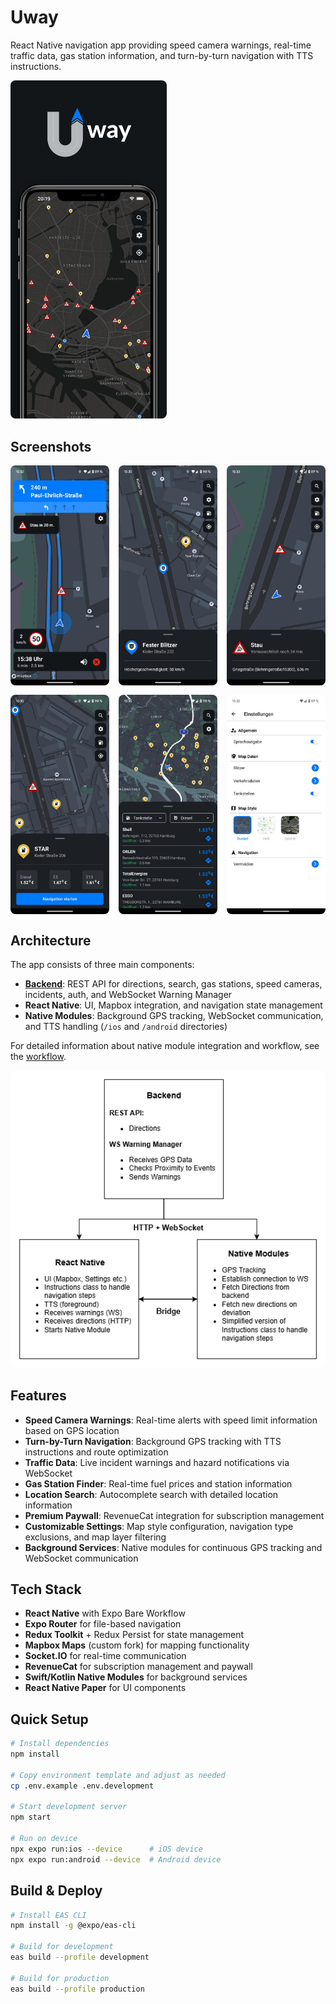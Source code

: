 # Uway

React Native navigation app providing speed camera warnings, real-time traffic data, gas station information, and turn-by-turn navigation with TTS instructions.

<img src="docs/images/uway-presentation.png" alt="Uway App Overview" style="width: 250px; border-radius: 8px;" />

## Screenshots

<div style="display: grid; grid-template-columns: repeat(3, 1fr); gap: 15px; max-width: 650px;">
  <img src="docs/images/navigation.jpeg" alt="Navigation" style="border-radius: 8px; width: 250px;" />
  <img src="docs/images/speed-camera.jpeg" alt="Speed Camera Warning" style="border-radius: 8px; width: 250px;" />
  <img src="docs/images/incident.jpeg" alt="Traffic Incident" style="border-radius: 8px; width: 250px;" />
  <img src="docs/images/gas-station.jpeg" alt="Gas Station Details" style="border-radius: 8px; width: 250px;" />
  <img src="docs/images/gas-station-list.jpeg" alt="Gas Station List" style="border-radius: 8px; width: 250px;" />
  <img src="docs/images/settings.jpeg" alt="Settings" style="border-radius: 8px; width: 250px;" />
</div>

## Architecture

The app consists of three main components:

- **[Backend](https://github.com/Fuggel/Uway-Backend)**: REST API for directions, search, gas stations, speed cameras, incidents, auth, and WebSocket Warning Manager
- **React Native**: UI, Mapbox integration, and navigation state management
- **Native Modules**: Background GPS tracking, WebSocket communication, and TTS handling (`/ios` and `/android` directories)

For detailed information about native module integration and workflow, see the [workflow](docs/workflow.md).

<img src="docs/architecture.png" alt="Architecture" style="border-radius: 8px;" />

## Features

- **Speed Camera Warnings**: Real-time alerts with speed limit information based on GPS location
- **Turn-by-Turn Navigation**: Background GPS tracking with TTS instructions and route optimization
- **Traffic Data**: Live incident warnings and hazard notifications via WebSocket
- **Gas Station Finder**: Real-time fuel prices and station information
- **Location Search**: Autocomplete search with detailed location information
- **Premium Paywall**: RevenueCat integration for subscription management
- **Customizable Settings**: Map style configuration, navigation type exclusions, and map layer filtering
- **Background Services**: Native modules for continuous GPS tracking and WebSocket communication

## Tech Stack

- **React Native** with Expo Bare Workflow
- **Expo Router** for file-based navigation
- **Redux Toolkit** + Redux Persist for state management
- **Mapbox Maps** (custom fork) for mapping functionality
- **Socket.IO** for real-time communication
- **RevenueCat** for subscription management and paywall
- **Swift/Kotlin Native Modules** for background services
- **React Native Paper** for UI components

## Quick Setup

```bash
# Install dependencies
npm install

# Copy environment template and adjust as needed
cp .env.example .env.development

# Start development server
npm start

# Run on device
npx expo run:ios --device      # iOS device
npx expo run:android --device  # Android device
```

## Build & Deploy

```bash
# Install EAS CLI
npm install -g @expo/eas-cli

# Build for development
eas build --profile development

# Build for production
eas build --profile production
```
